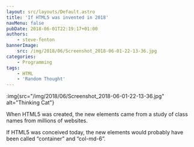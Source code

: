 ```yaml
---
layout: src/layouts/Default.astro
title: 'If HTML5 was invented in 2018'
navMenu: false
pubDate: 2018-06-01T22:19:17+01:00
authors:
    - steve-fenton
bannerImage:
    src: /img/2018/06/Screenshot_2018-06-01-22-13-36.jpg
categories:
    - Programming
tags:
    - HTML
    - 'Random Thought'
---
```


:img{src="/img/2018/06/Screenshot_2018-06-01-22-13-36.jpg" alt="Thinking Cat"}

When HTML5 was created, the new elements came from a study of class names from millions of websites.

If HTML5 was conceived today, the new elements would probably have been called “container” and “col-md-6”.